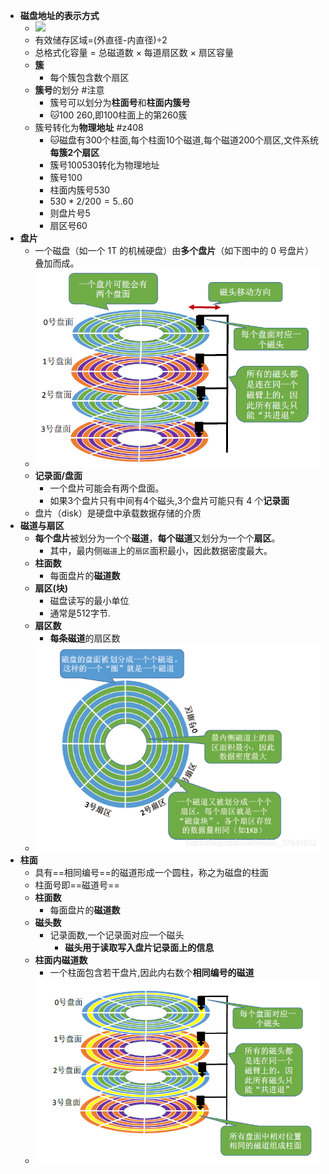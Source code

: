 - **磁盘地址的表示方式**
	- ![](Pasted%20image%2020220909202553.png)
	- 有效储存区域=(外直径-内直径)÷2
	- 总格式化容量 = 总磁道数 × 每道扇区数 × 扇区容量
	- **簇**
		- 每个簇包含数个扇区
	- **簇号**的划分 #注意
		- 簇号可以划分为**柱面号**和**柱面内簇号**
		- 🐱100 260,即100柱面上的第260簇
	- 簇号转化为**物理地址** #z408 
		- 🐱磁盘有300个柱面,每个柱面10个磁道,每个磁道200个扇区,文件系统**每簇2个扇区**
		- 簇号100530转化为物理地址
		- 簇号100
		- 柱面内簇号530
		- $530*2/200=5..60$
		- 则盘片号5
		- 扇区号60
- **盘片**
	- 一个磁盘（如一个 1T 的机械硬盘）由**多个盘片**（如下图中的 0 号盘片）叠加而成。
	- ![](attachments/Pasted%20image%2020221124162548.png)
	- **记录面/盘面**
		- 一个盘片可能会有两个盘面。
		- 如果3个盘片只有中间有4个磁头,3个盘片可能只有 4 个**记录面**
	- 盘片（disk）是硬盘中承载数据存储的介质
- **磁道与扇区**
	- **每个盘片**被划分为一个个**磁道**，**每个磁道**又划分为一个个**扇区**。
		- 其中，最内侧`磁道`上的`扇区`面积最小，因此数据密度最大。
	- **柱面数**
		- 每面盘片的**磁道数**
	- **扇区(块)** 
		- 磁盘读写的最小单位
		- 通常是512字节.
	- **扇区数**
		- **每条磁道**的扇区数
	- ![](attachments/Pasted%20image%2020221124162329.png)
- **柱面**
	- 具有==相同编号==的磁道形成一个圆柱，称之为磁盘的柱面
	- 柱面号即==磁道号==
	- **柱面数**
		- 每面盘片的**磁道数**
	- **磁头数**
		- 记录面数,一个记录面对应一个磁头
			- **磁头用于读取写入盘片记录面上的信息**
	- **柱面内磁道数**
		- 一个柱面包含若干盘片,因此内右数个**相同编号的磁道**
	- ![](attachments/Pasted%20image%2020221124162627.png)

